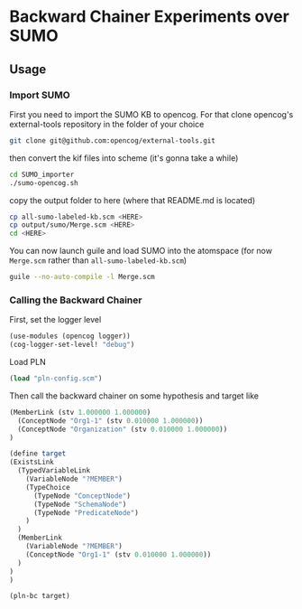 # Backward Chainer Experiments over SUMO

## Usage

### Import SUMO

First you need to import the SUMO KB to opencog. For that clone
opencog's external-tools repository in the folder of your choice

```bash
git clone git@github.com:opencog/external-tools.git
```

then convert the kif files into scheme (it's gonna take a while)

```bash
cd SUMO_importer
./sumo-opencog.sh
```

copy the output folder to here (where that README.md is located)

```bash
cp all-sumo-labeled-kb.scm <HERE>
cp output/sumo/Merge.scm <HERE>
cd <HERE>
```

You can now launch guile and load SUMO into the atomspace (for now
`Merge.scm` rather than `all-sumo-labeled-kb.scm`)

```bash
guile --no-auto-compile -l Merge.scm
```

### Calling the Backward Chainer

First, set the logger level

```scheme
(use-modules (opencog logger))
(cog-logger-set-level! "debug")
```

Load PLN

```scheme
(load "pln-config.scm")
```

Then call the backward chainer on some hypothesis and target like

```scheme
(MemberLink (stv 1.000000 1.000000)
  (ConceptNode "Org1-1" (stv 0.010000 1.000000))
  (ConceptNode "Organization" (stv 0.010000 1.000000))
)
```

```scheme
(define target
(ExistsLink
  (TypedVariableLink
    (VariableNode "?MEMBER")
    (TypeChoice
      (TypeNode "ConceptNode")
      (TypeNode "SchemaNode")
      (TypeNode "PredicateNode")
    )
  )
  (MemberLink
    (VariableNode "?MEMBER")
    (ConceptNode "Org1-1" (stv 0.010000 1.000000))
  )
)
)
```

```scheme
(pln-bc target)
```
